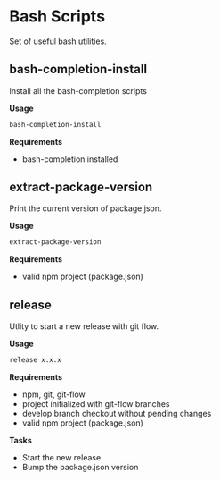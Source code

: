 # Bash Scripts

Set of useful bash utilities.

## bash-completion-install

Install all the bash-completion scripts

**Usage**

```bash
bash-completion-install
```

**Requirements**

- bash-completion installed

## extract-package-version

Print the current version of package.json.

**Usage**

```bash
extract-package-version
```

**Requirements**

- valid npm project (package.json)

## release

Utlity to start a new release with git flow.

**Usage**

```bash
release x.x.x
```

**Requirements**

- npm, git, git-flow
- project initialized with git-flow branches
- develop branch checkout without pending changes
- valid npm project (package.json)

**Tasks**

- Start the new release
- Bump the package.json version
